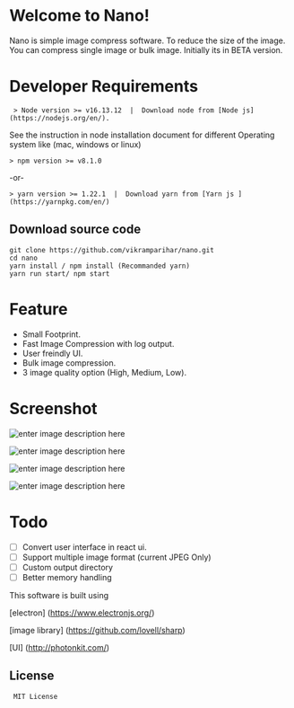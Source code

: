 # Welcome to Nano!
Nano is simple image compress software. To reduce the size of the image.
You can compress single image or bulk image.
Initially its in BETA version.

# Developer Requirements
     > Node version >= v16.13.12  |  Download node from [Node js](https://nodejs.org/en/).

See the instruction in node installation document for different Operating system like (mac, windows or linux)
    
    > npm version >= v8.1.0
    
-or-

    > yarn version >= 1.22.1  |  Download yarn from [Yarn js ](https://yarnpkg.com/en/)

## Download source code

```
git clone https://github.com/vikramparihar/nano.git
cd nano
yarn install / npm install (Recommanded yarn)
yarn run start/ npm start
```

# Feature
- Small Footprint.
- Fast Image Compression with log output.
- User freindly UI.
- Bulk image compression.
- 3 image quality option (High, Medium, Low).

# Screenshot
![enter image description here](https://i.imgur.com/amnlo01.png)

![enter image description here](https://i.imgur.com/RHCbn8W.png)

![enter image description here](https://i.imgur.com/a71WBmb.png)

![enter image description here](https://i.imgur.com/Wc470kx.png)

# Todo

- [ ] Convert user interface in react ui.
- [ ] Support multiple image format (current JPEG Only)
- [ ] Custom output directory
- [ ] Better memory handling

This software is built using

[electron] (https://www.electronjs.org/)

[image library] (https://github.com/lovell/sharp)

[UI] (http://photonkit.com/)


## License

     MIT License

